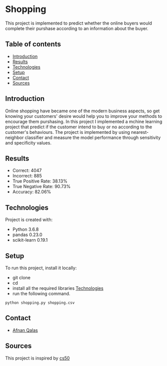 # Shopping
This project is implemented to predict whether the online buyers would complete their purshase according to an information about the buyer. 

## Table of contents
* [Introduction](#introduction)
* [Results](#results)
* [Technologies](#technologies)
* [Setup](#setup)
* [Contact](#contact)
* [Sources](#sources)

## Introduction
Online shopping have became one of the modern business aspects, so get knowing your customers' desire would help you to improve your methods to encourage them purshasing. In this project I implemented a mchine learning project that predict if the customer intend to buy or no according to the customer's behaviours. The project is implemented by using nearest-neighbor classifier and measure the model performance through sensitivity and specificity values.

## Results
* Correct: 4047
* Incorrect: 885
* True Positive Rate: 38.13%
* True Negative Rate: 90.73%
* Accuracy: 82.06%


## Technologies
Project is created with:
* Python 3.6.8
* pandas 0.23.0
* scikit-learn 0.19.1

## Setup
To run this project, install it locally:
* git clone 
* cd 
* install all the required libraries [Technologies](#technologies)
* run the following command.
```
python shopping.py shopping.csv
```
## Contact
* [Afnan Qalas](http://linkedin.com/in/afnanbalghaith)

## Sources
This project is inspired by [cs50](https://cs50.harvard.edu/ai/2020/projects/4/shopping/)
